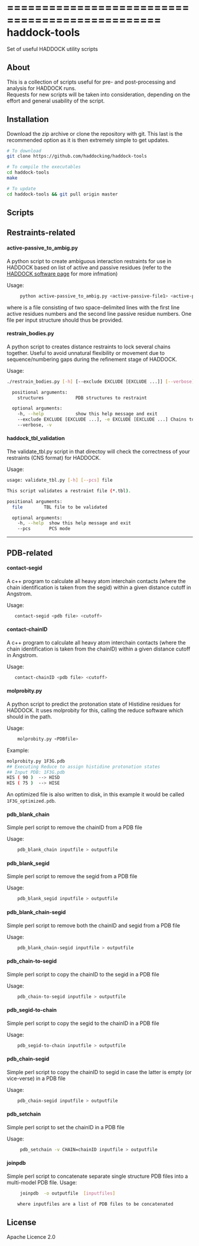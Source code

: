 ================================================
 haddock-tools 
================================================

Set of useful HADDOCK utility scripts 

About 
--------- 
This is a collection of scripts useful for pre- and post-processing and analysis for HADDOCK runs.  
Requests for new scripts will be taken into consideration, depending on the effort and general usability of the script.  


Installation
------------
Download the zip archive or clone the repository with git. This last is the recommended option as it
is then extremely simple to get updates.

```bash
# To download
git clone https://github.com/haddocking/haddock-tools

# To compile the executables
cd haddock-tools
make

# To update
cd haddock-tools && git pull origin master
```

Scripts
------------


## Restraints-related

#### active-passive_to_ambig.py
A python script to create ambiguous interaction restraints for use in HADDOCK based on list of active and passive residues (refer to the [HADDOCK software page](http://www.bonvinlab.org/software/haddock2.2/haddock.html) for more infmation)

Usage:
```bash
     python active-passive_to_ambig.py <active-passive-file1> <active-passive-file2>
```

where <active-passive-file> is a file consisting of two space-delimited lines with
the first line active residues numbers and the second line passive residue numbers. One file per input structure should thus be provided.


#### restrain_bodies.py
A python script to creates distance restraints to lock several chains together. 
Useful to avoid unnatural flexibility or movement due to 
sequence/numbering gaps during the refinement stage of HADDOCK.

Usage:
```bash
./restrain_bodies.py [-h] [--exclude EXCLUDE [EXCLUDE ...]] [--verbose] structures [structures ...]

  positional arguments:
    structures            PDB structures to restraint

  optional arguments:
    -h, --help            show this help message and exit
    --exclude EXCLUDE [EXCLUDE ...], -e EXCLUDE [EXCLUDE ...] Chains to exclude from the calculation
    --verbose, -v
```

#### haddock_tbl_validation
The validate_tbl.py script in that directoy will check the correctness of your restraints (CNS format) for HADDOCK.

Usage:
```bash
usage: validate_tbl.py [-h] [--pcs] file

This script validates a restraint file (*.tbl).

positional arguments:
  file        TBL file to be validated

  optional arguments:
    -h, --help  show this help message and exit
    --pcs       PCS mode
```


------------
## PDB-related

#### contact-segid
A c++ program to calculate all heavy atom interchain contacts (where the chain identification is taken from the segid) within a given distance cutoff in Angstrom.

Usage:
```bash
   contact-segid <pdb file> <cutoff>
```

#### contact-chainID
A c++ program to calculate all heavy atom interchain contacts (where the chain identification is taken from the chainID) within a given distance cutoff in Angstrom.

Usage:
```bash
   contact-chainID <pdb file> <cutoff>
```

#### molprobity.py
A python script to predict the protonation state of Histidine residues for HADDOCK. It uses molprobity for this, calling the reduce software which should in the path.

Usage:
```bash
    molprobity.py <PDBfile>
```

Example:
```bash
molprobity.py 1F3G.pdb
## Executing Reduce to assign histidine protonation states
## Input PDB: 1F3G.pdb
HIS ( 90 )	-->	HISD
HIS ( 75 )	-->	HISE
```
An optimized file is also written to disk, in this example it would be called ```1F3G_optimized.pdb```. 


#### pdb_blank_chain
Simple perl script to remove the chainID from a PDB file

Usage:
```bash
    pdb_blank_chain inputfile > outputfile
```

#### pdb_blank_segid
Simple perl script to remove the segid from a PDB file

Usage:
```bash
    pdb_blank_segid inputfile > outputfile
```

#### pdb_blank_chain-segid
Simple perl script to remove both the chainID and segid from a PDB file

Usage:
```bash
    pdb_blank_chain-segid inputfile > outputfile
```

#### pdb_chain-to-segid
Simple perl script to copy the chainID to the segid in a PDB file

Usage:
```bash
    pdb_chain-to-segid inputfile > outputfile
```

#### pdb_segid-to-chain
Simple perl script to copy the segid to the chainID in a PDB file

Usage:
```bash
    pdb_segid-to-chain inputfile > outputfile
```

#### pdb_chain-segid
Simple perl script to copy the chainID to segid in case the latter is empty (or vice-verse) in a PDB file

Usage:
```bash
    pdb_chain-segid inputfile > outputfile
```

#### pdb_setchain
Simple perl script to set the chainID in a PDB file

Usage:
```bash
     pdb_setchain -v CHAIN=chainID inputfile > outputfile
```

#### joinpdb
Simple perl script to concatenate separate single structure PDB files into a multi-model PDB file.
Usage:
```bash
     joinpdb  -o outputfile  [inputfiles]

    where inputfiles are a list of PDB files to be concatenated
```



License
---------

Apache Licence 2.0
